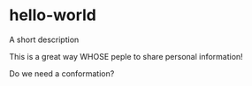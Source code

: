 # hello-world
A short description

This is a great way WHOSE peple to share personal information!

Do we need a conformation?
